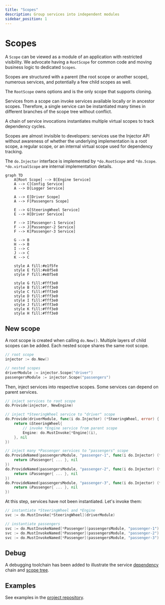 ```yaml
---
title: "Scopes"
description: Group services into independent modules
sidebar_position: 1
---
```


# Scopes

A `Scope` can be viewed as a module of an application with restricted visibility. We advocate having a `RootScope` for common code and moving business logic to dedicated `Scopes`.

Scopes are structured with a parent (the root scope or another scope), numerous services, and potentially a few child scopes as well.

The `RootScope` owns options and is the only scope that supports cloning.

Services from a scope can invoke services available locally or in ancestor scopes. Therefore, a single service can be instantiated many times in different branches of the scope tree without conflict.

A chain of service invocations instantiates multiple virtual scopes to track dependency cycles.

Scopes are almost invisible to developers: services use the Injector API without awareness of whether the underlying implementation is a root scope, a regular scope, or an internal virtual scope used for dependency tracking.

The `do.Injector` interface is implemented by `*do.RootScope` and `*do.Scope`. `*do.virtualScope` are internal implementation details.

```mermaid
graph TD
    A[Root Scope] --> B[Engine Service]
    A --> C[Config Service]
    A --> D[Logger Service]
    
    A --> E[Driver Scope]
    A --> F[Passengers Scope]
    
    E --> G[SteeringWheel Service]
    E --> H[Driver Service]
    
    F --> I[Passenger-1 Service]
    F --> J[Passenger-2 Service]
    F --> K[Passenger-3 Service]
    
    G --> B
    H --> B
    I --> C
    J --> C
    K --> C
    
    style A fill:#e1f5fe
    style E fill:#e8f5e8
    style F fill:#e8f5e8

    style G fill:#fff3e0
    style B fill:#fff3e0
    style C fill:#fff3e0
    style D fill:#fff3e0
    style I fill:#fff3e0
    style J fill:#fff3e0
    style K fill:#fff3e0
    style H fill:#fff3e0
```

## New scope

A root scope is created when calling `do.New()`. Multiple layers of child scopes can be added. Each nested scope shares the same root scope.

```go
// root scope
injector := do.New()

// nested scopes
driverModule := injector.Scope("driver")
passengersModule := injector.Scope("passengers")
```

Then, inject services into respective scopes. Some services can depend on parent services.

```go
// inject services to root scope
do.Provide(injector, NewEngine)

// inject *SteeringWheel service to "driver" scope
do.Provide(driverModule, func(i do.Injector) (*SteeringWheel, error) {
    return &SteeringWheel{
        // invoke *Engine service from parent scope
        Engine: do.MustInvoke[*Engine](i),
    }, nil
})

// inject many *Passenger services to "passengers" scope
do.ProvideNamed(passengersModule, "passenger-1", func(i do.Injector) (*Passenger, error) {
    return &Passenger{ ... }, nil
})
do.ProvideNamed(passengersModule, "passenger-2", func(i do.Injector) (*Passenger, error) {
    return &Passenger{ ... }, nil
})
do.ProvideNamed(passengersModule, "passenger-3", func(i do.Injector) (*Passenger, error) {
    return &Passenger{ ... }, nil
})
```

At this step, services have not been instantiated. Let's invoke them:

```go
// instantiate *SteeringWheel and *Engine
svc := do.MustInvoke[*SteeringWheel](driverModule)

// instantiate passengers
svc := do.MustInvokeNamed[*Passenger](passengersModule, "passenger-1")
svc := do.MustInvokeNamed[*Passenger](passengersModule, "passenger-2")
svc := do.MustInvokeNamed[*Passenger](passengersModule, "passenger-3")
```

## Debug

A debugging toolchain has been added to illustrate the service [dependency](../troubleshooting/service-dependencies.md) chain and [scope tree](../troubleshooting/scope-tree.md).

## Examples

See examples in the [project repository](https://github.com/samber/do).

